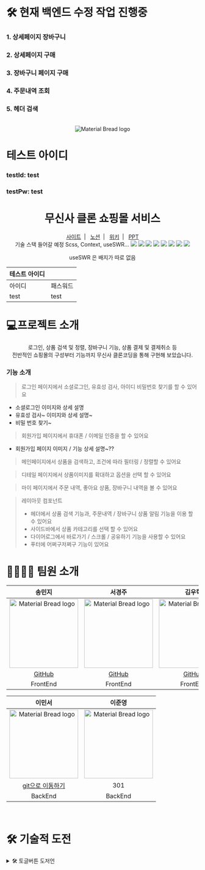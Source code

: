<h1>🛠 현재 백엔드 수정 작업 진행중</h1>
<h3>1. 상세페이지 장바구니</h3>
<h3>2. 상세페이지 구매</h3>
<h3>3. 장바구니 페이지 구매</h3>
<h3>4. 주문내역 조회</h3>
<h3>5. 헤더 검색</h3>
    
    
    
<br />
<div align="center"><img src="https://user-images.githubusercontent.com/110218594/195773693-4b1828da-8903-4b07-9ba6-fcab1e240418.png" alt="Material Bread logo"></div>

# 테스트 아이디
<h3>testId: test</h3>
<h3>testPw: test</h3>

<h1 align="center">무신사 클론 쇼핑몰 서비스</h1>
<div align="center">
    <a href="www.naver.com">사이트</a><span>&nbsp;&nbsp;|&nbsp;&nbsp;</span>
    <a href="www.naver.com">노션</a><span>&nbsp;&nbsp;|&nbsp;&nbsp;</span>
    <a href="www.naver.com">위키</a><span>&nbsp;&nbsp;|&nbsp;&nbsp;</span>
    <a href="www.naver.com">PPT</a>
</div>
<div align="center">
    기술 스택 들어갈 예정
    Scss, Context, useSWR...
    <img src="https://img.shields.io/badge/React-61DAFB?style=for-the-badge&logo=React&logoColor=white"/>
    <img src="https://img.shields.io/badge/React Router-CA4245?style=for-the-badge&logo=React Router&logoColor=white"/>
    <img src="https://img.shields.io/badge/Visual Studio Code-007ACC?style=for-the-badge&logo=Visual Studio Code&logoColor=white"/>
    <img src="https://img.shields.io/badge/GitHub-181717?style=for-the-badge&logo=GitHub&logoColor=white"/>
    <img src="https://img.shields.io/badge/styled components-DB7093?style=for-the-badge&logo=styled-components&logoColor=white"/>   
    <img src="https://img.shields.io/badge/Axios-5A29E4?style=for-the-badge&logo=Axios&logoColor=white"/>   
    <img src="https://img.shields.io/badge/Node.js-339933?style=for-the-badge&logo=Node.js&logoColor=white"/>
    <img src="https://img.shields.io/badge/useContext-764ABC?style=for-the-badge&logoColor=white"/>
    <p>useSWR 은 배지가 따로 없음</p>
    
    
| 테스트 아이디                    ||
| ------------ | ------------ |
| 아이디         | 패스워드        |
| test           | test           |
    
    
</div>
    

# 💻프로젝트 소개
<div align="center">
    로그인, 상품 검색 및 정렬, 장바구니 기능, 상품 결제 및 결제취소 등<br>전반적인 쇼핑몰의 구성부터 기능까지 무신사 클론코딩을 통해 구현해 보았습니다.
</div>

### 기능 소개
> 로그인 페이지에서 소셜로그인, 유효성 검사, 아이디 비밀번호 찾기를 할 수 있어요

* 소셜로그인 이미지와 상세 설명
* 유효성 검사~ 이미지와 상세 설명~
* 비밀 번호 찾기~

> 회원가입 페이지에서 휴대폰 / 이메일 인증을 할 수 있어요

* 회원가입 페이지 이미지 / 기능 상세 설명~??

> 메인페이지에서 상품을 검색하고, 조건에 따라 필터링 / 정렬할 수 있어요

> 디테일 페이지에서 상품이미지를 확대하고 옵션을 선택 할 수 있어요

> 마이 페이지에서 주문 내역, 좋아요 상품, 장바구니 내역을 볼 수 있어요

> 레이아웃 컴포넌트
> * 헤더에서 상품 검색 기능과, 주문내역 / 장바구니 상품 알림 기능을 이용 할 수 있어요<br>
> * 사이드바에서 상품 카테고리를 선택 할 수 있어요<br>
> * 다이어로그에서 바로가기 / 스크롤 / 공유하기 기능을 사용할 수 있어요<br>
> * 푸터에 어쩌구저쩌구 기능이 있어요

# 👨‍👨‍👧‍👦 팀원 소개

<div align="center">
    
송민지 | 서경주 | 김우혁 | 이다노 
:---: | :---: | :---: | :---: 
<a href="www.naver.com"><img width="180" height="180" src="https://user-images.githubusercontent.com/110218594/195768697-95dead67-fe4f-42a2-be59-218602e70506.png" alt="Material Bread logo"></a> | <a href="www.naver.com"><img width="180" height="180" src="https://user-images.githubusercontent.com/110218594/195768697-95dead67-fe4f-42a2-be59-218602e70506.png" alt="Material Bread logo"></a> | <a href="www.naver.com"><img width="180" height="180" src="https://user-images.githubusercontent.com/110218594/195768697-95dead67-fe4f-42a2-be59-218602e70506.png" alt="Material Bread logo"></a> | <a href="www.naver.com"><img width="180" height="180" src="https://user-images.githubusercontent.com/110218594/195768697-95dead67-fe4f-42a2-be59-218602e70506.png" alt="Material Bread logo"></a> 
<a href="www.naver.com">GitHub</a> | <a href="www.naver.com">GitHub</a> | <a href="www.naver.com">GitHub</a> | <a href="www.naver.com">GitHub</a> 
FrontEnd | FrontEnd | FrontEnd | FrontEnd
 
</div>
<div align="center">
    
이민서 | 이준영
:---: | :---:
<a href="www.naver.com"><img width="180" height="180" src="https://user-images.githubusercontent.com/110218594/195768697-95dead67-fe4f-42a2-be59-218602e70506.png" alt="Material Bread logo"></a> | <a href="www.naver.com"><img width="180" height="180" src="https://user-images.githubusercontent.com/110218594/195768697-95dead67-fe4f-42a2-be59-218602e70506.png" alt="Material Bread logo"></a>
<a href="www.naver.com">git으로 이동하기</a> | 301 
BackEnd | BackEnd
 
</div>
　
 
# 🛠 기술적 도전

<details>
<summary>🛠 토글버튼 도저언</summary>
<div markdown="1">

안녕

</div>
</details>
